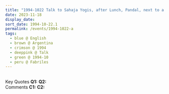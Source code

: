 ```yaml
---
title: "1994-1022 Talk to Sahaja Yogis, after Lunch, Pandal, next to a House, Property of General Rodriguez, Fabriles (countryside 60 kms from Buenos Aires), Argentina"
date: 2023-11-18
display_date: 
sort_date: 1994-10-22.1
permalink: /events/1994-1022-a
tags:
  - blue @ English
  - brown @ Argentina
  - crimson @ 1994
  - deeppink @ Talk
  - green @ 1994-10
  - peru @ Fabriles
---
```


<br>

<wave-list>
  <list-title color="DarkSeaGreen" width="55">Key Quotes</list-title>
  <list-item color="BlanchedAlmond" width="280"><b>Q1:</b> <i></i></list-item>
  <list-item color="Lavender" width="280"><b>Q2:</b> <i></i></list-item>
</wave-list>

<br>

<wave-list>
  <list-title color="DarkSeaGreen" width="55">Comments</list-title>
  <list-item color="BlanchedAlmond" width="280"><b>C1:</b> <i></i></list-item>
  <list-item color="Lavender" width="280"><b>C2:</b> <i></i></list-item>
</wave-list>